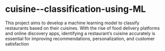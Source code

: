 # cuisine--classification-using-ML
This project aims to develop a machine learning model to classify restaurants based on their cuisines. With the rise of food delivery platforms and online discovery apps, identifying a restaurant’s cuisine accurately is essential for improving recommendations, personalization, and customer satisfaction
